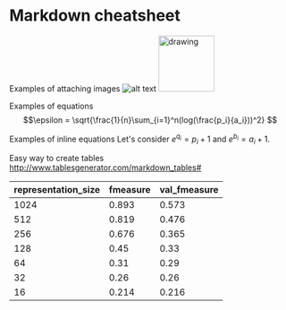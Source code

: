 # Markdown cheatsheet

Examples of attaching images
![alt text](https://www.kaggle.com/static/images/site-logo.png "Metric used in the challenge")
<img src="https://www.kaggle.com/static/images/site-logo.png" alt="drawing" width="100"/>

Examples of equations
$$\epsilon = \sqrt{\frac{1}{n}\sum_{i=1}^n(log(\frac{p_i}{a_i}))^2} $$

Examples of inline equations
Let's consider $e^{q_i} = p_i + 1$ and $e^{b_i} = a_i + 1$.

Easy way to create tables
http://www.tablesgenerator.com/markdown_tables#

| representation_size 	| fmeasure 	| val_fmeasure 	|
|---------------------	|----------	|--------------	|
| 1024                	| 0.893    	| 0.573        	|
| 512                 	| 0.819    	| 0.476        	|
| 256                 	| 0.676    	| 0.365        	|
| 128                 	| 0.45     	| 0.33         	|
| 64                  	| 0.31     	| 0.29         	|
| 32                  	| 0.26     	| 0.26         	|
| 16                  	| 0.214    	| 0.216        	|